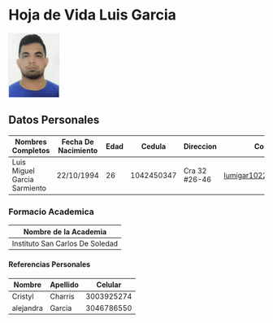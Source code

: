 # Hoja de Vida Luis Garcia

<img src="img/luis garcia.jpg" width="100">

## Datos Personales

| Nombres Completos | Fecha De Nacimiento | Edad | Cedula | Direccion | Correo | Celular |
| --- | --- | --- | --- | --- | --- | --- |
|Luis Miguel Garcia Sarmiento| 22/10/1994 | 26 |1042450347| Cra 32 #26-46 | lumigar1022@gmail.com | 3005682550 |

### Formacio Academica

| Nombre de la Academia |
| --- | 
| Instituto San Carlos De Soledad |

#### Referencias Personales

| Nombre | Apellido | Celular | 
| --- | --- | --- |
| Cristyl | Charris | 3003925274 |
| alejandra | Garcia | 3046786550 |